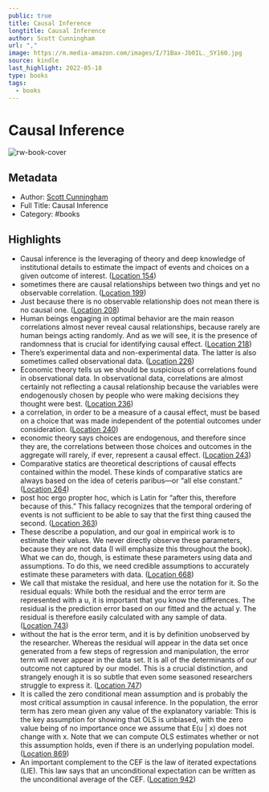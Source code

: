 ```yaml
---
public: true
title: Causal Inference
longtitle: Causal Inference
author: Scott Cunningham
url: ","
image: https://m.media-amazon.com/images/I/71Bax-Jb0IL._SY160.jpg
source: kindle
last_highlight: 2022-05-18
type: books
tags:
  - books
---
```

# Causal Inference

![rw-book-cover](https://m.media-amazon.com/images/I/71Bax-Jb0IL._SY160.jpg)

## Metadata
- Author: [Scott Cunningham](Scott%20Cunningham.md)
- Full Title: Causal Inference
- Category: #books

## Highlights
- Causal inference is the leveraging of theory and deep knowledge of institutional details to estimate the impact of events and choices on a given outcome of interest. ([Location 154](https://readwise.io/to_kindle?action=open&asin=B08S343RMR&location=154))
- sometimes there are causal relationships between two things and yet no observable correlation. ([Location 199](https://readwise.io/to_kindle?action=open&asin=B08S343RMR&location=199))
- Just because there is no observable relationship does not mean there is no causal one. ([Location 208](https://readwise.io/to_kindle?action=open&asin=B08S343RMR&location=208))
- Human beings engaging in optimal behavior are the main reason correlations almost never reveal causal relationships, because rarely are human beings acting randomly. And as we will see, it is the presence of randomness that is crucial for identifying causal effect. ([Location 218](https://readwise.io/to_kindle?action=open&asin=B08S343RMR&location=218))
- There’s experimental data and non-experimental data. The latter is also sometimes called observational data. ([Location 226](https://readwise.io/to_kindle?action=open&asin=B08S343RMR&location=226))
- Economic theory tells us we should be suspicious of correlations found in observational data. In observational data, correlations are almost certainly not reflecting a causal relationship because the variables were endogenously chosen by people who were making decisions they thought were best. ([Location 236](https://readwise.io/to_kindle?action=open&asin=B08S343RMR&location=236))
- a correlation, in order to be a measure of a causal effect, must be based on a choice that was made independent of the potential outcomes under consideration. ([Location 240](https://readwise.io/to_kindle?action=open&asin=B08S343RMR&location=240))
- economic theory says choices are endogenous, and therefore since they are, the correlations between those choices and outcomes in the aggregate will rarely, if ever, represent a causal effect. ([Location 243](https://readwise.io/to_kindle?action=open&asin=B08S343RMR&location=243))
- Comparative statics are theoretical descriptions of causal effects contained within the model. These kinds of comparative statics are always based on the idea of ceteris paribus—or “all else constant.” ([Location 264](https://readwise.io/to_kindle?action=open&asin=B08S343RMR&location=264))
- post hoc ergo propter hoc, which is Latin for “after this, therefore because of this.” This fallacy recognizes that the temporal ordering of events is not sufficient to be able to say that the first thing caused the second. ([Location 363](https://readwise.io/to_kindle?action=open&asin=B08S343RMR&location=363))
- These describe a population, and our goal in empirical work is to estimate their values. We never directly observe these parameters, because they are not data (I will emphasize this throughout the book). What we can do, though, is estimate these parameters using data and assumptions. To do this, we need credible assumptions to accurately estimate these parameters with data. ([Location 668](https://readwise.io/to_kindle?action=open&asin=B08S343RMR&location=668))
- We call that mistake the residual, and here use the notation for it. So the residual equals: While both the residual and the error term are represented with a u, it is important that you know the differences. The residual is the prediction error based on our fitted and the actual y. The residual is therefore easily calculated with any sample of data. ([Location 743](https://readwise.io/to_kindle?action=open&asin=B08S343RMR&location=743))
- without the hat is the error term, and it is by definition unobserved by the researcher. Whereas the residual will appear in the data set once generated from a few steps of regression and manipulation, the error term will never appear in the data set. It is all of the determinants of our outcome not captured by our model. This is a crucial distinction, and strangely enough it is so subtle that even some seasoned researchers struggle to express it. ([Location 747](https://readwise.io/to_kindle?action=open&asin=B08S343RMR&location=747))
- It is called the zero conditional mean assumption and is probably the most critical assumption in causal inference. In the population, the error term has zero mean given any value of the explanatory variable: This is the key assumption for showing that OLS is unbiased, with the zero value being of no importance once we assume that E(u | x) does not change with x. Note that we can compute OLS estimates whether or not this assumption holds, even if there is an underlying population model. ([Location 869](https://readwise.io/to_kindle?action=open&asin=B08S343RMR&location=869))
- An important complement to the CEF is the law of iterated expectations (LIE). This law says that an unconditional expectation can be written as the unconditional average of the CEF. ([Location 942](https://readwise.io/to_kindle?action=open&asin=B08S343RMR&location=942))
